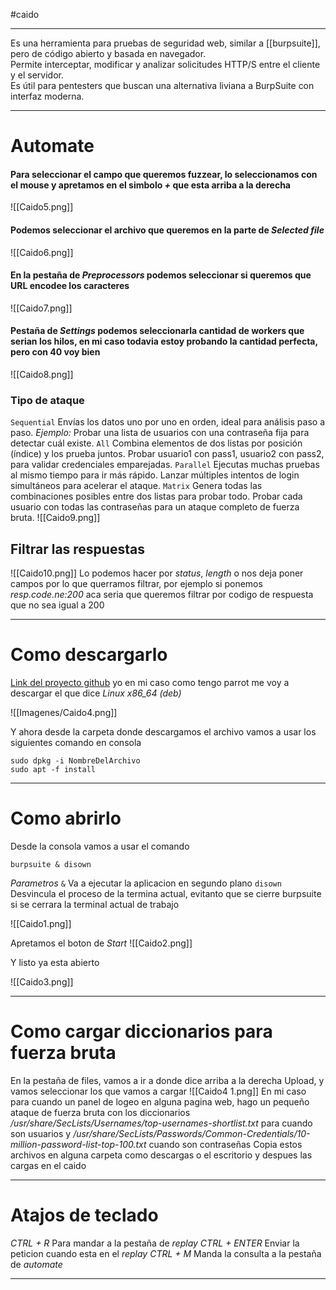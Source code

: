 #caido

--------

Es una herramienta para pruebas de seguridad web, similar a [[burpsuite]], pero de código abierto y basada en navegador.  
Permite interceptar, modificar y analizar solicitudes HTTP/S entre el cliente y el servidor.  
Es útil para pentesters que buscan una alternativa liviana a BurpSuite con interfaz moderna.

------
# Automate

#### Para seleccionar el campo que queremos fuzzear, lo seleccionamos con el mouse y apretamos en el  simbolo *+* que esta arriba a la derecha
![[Caido5.png]]

#### Podemos seleccionar el archivo que queremos en la parte de *Selected file*
![[Caido6.png]]

#### En la pestaña de *Preprocessors* podemos seleccionar si queremos que URL encodee los caracteres

![[Caido7.png]]

#### Pestaña de *Settings* podemos seleccionarla cantidad de workers que serian los hilos, en mi caso todavia estoy probando la cantidad perfecta, pero con 40 voy bien

![[Caido8.png]]
### Tipo de ataque

``Sequential``
	Envías los datos uno por uno en orden, ideal para análisis paso a paso.
	_Ejemplo:_ Probar una lista de usuarios con una contraseña fija para detectar cuál existe.
``All``
	Combina elementos de dos listas por posición (índice) y los prueba juntos.
	Probar usuario1 con pass1, usuario2 con pass2, para validar credenciales emparejadas.
``Parallel``
	Ejecutas muchas pruebas al mismo tiempo para ir más rápido.
	Lanzar múltiples intentos de login simultáneos para acelerar el ataque.
``Matrix`` 
	Genera todas las combinaciones posibles entre dos listas para probar todo.
	Probar cada usuario con todas las contraseñas para un ataque completo de fuerza bruta.
![[Caido9.png]]


## Filtrar las respuestas

![[Caido10.png]]
Lo podemos hacer por *status*, *length* o nos deja poner campos por lo que querramos filtrar, por ejemplo si ponemos *resp.code.ne:200* aca seria que queremos filtrar por codigo de respuesta que no sea igual a 200


------
# Como descargarlo

[Link del proyecto github](https://github.com/caido/caido/releases) yo en mi caso como tengo parrot me voy a descargar el que dice *Linux x86_64 (deb)*

![[Imagenes/Caido4.png]]

Y ahora desde la carpeta donde descargamos el archivo vamos a usar los siguientes comando en consola

```shell
sudo dpkg -i NombreDelArchivo
sudo apt -f install
```

--------
# Como abrirlo

Desde la consola vamos a usar el comando

```shell
burpsuite & disown
```
*Parametros*
	`&` Va a ejecutar la aplicacion en segundo plano
	`disown` Desvincula el proceso de la termina actual, evitanto que se cierre burpsuite si se cerrara la terminal actual de trabajo


![[Caido1.png]]

Apretamos el boton de *Start*
![[Caido2.png]]

Y listo ya esta abierto

![[Caido3.png]]

--------
# Como cargar diccionarios para fuerza bruta

En la pestaña de files, vamos a ir a donde dice arriba a la derecha Upload, y vamos seleccionar los que vamos a cargar
![[Caido4 1.png]]
En mi caso para cuando un panel de logeo en alguna pagina web, hago un pequeño ataque de fuerza bruta con los diccionarios */usr/share/SecLists/Usernames/top-usernames-shortlist.txt* para cuando son usuarios y */usr/share/SecLists/Passwords/Common-Credentials/10-million-password-list-top-100.txt* cuando son contraseñas
Copia estos archivos en alguna carpeta como descargas o el escritorio y despues las cargas en el caido


-----
# Atajos de teclado

*CTRL + R* Para mandar a la pestaña de *replay*
*CTRL + ENTER* Enviar la peticion cuando esta en el *replay*
*CTRL + M* Manda la consulta a la pestaña de *automate*

-------
